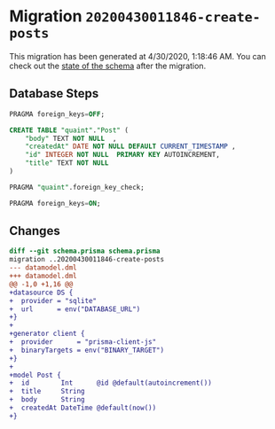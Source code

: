 # Migration `20200430011846-create-posts`

This migration has been generated at 4/30/2020, 1:18:46 AM.
You can check out the [state of the schema](./schema.prisma) after the migration.

## Database Steps

```sql
PRAGMA foreign_keys=OFF;

CREATE TABLE "quaint"."Post" (
    "body" TEXT NOT NULL  ,
    "createdAt" DATE NOT NULL DEFAULT CURRENT_TIMESTAMP ,
    "id" INTEGER NOT NULL  PRIMARY KEY AUTOINCREMENT,
    "title" TEXT NOT NULL  
) 

PRAGMA "quaint".foreign_key_check;

PRAGMA foreign_keys=ON;
```

## Changes

```diff
diff --git schema.prisma schema.prisma
migration ..20200430011846-create-posts
--- datamodel.dml
+++ datamodel.dml
@@ -1,0 +1,16 @@
+datasource DS {
+  provider = "sqlite"
+  url      = env("DATABASE_URL")
+}
+
+generator client {
+  provider      = "prisma-client-js"
+  binaryTargets = env("BINARY_TARGET")
+}
+
+model Post {
+  id        Int      @id @default(autoincrement())
+  title     String
+  body      String
+  createdAt DateTime @default(now())
+}
```


